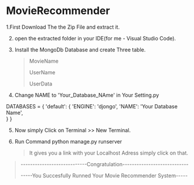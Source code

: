 # MovieRecommender

1.First Download The the Zip File and extract it.

2. open the extracted folder in your IDE(for me - Visual Studio Code).

3. Install the MongoDb Database  and create Three table.
      > MovieName
      > 
      > UserName
      > 
      > UserData
 
4. Change NAME to 'Your_Database_NAme' in Your Setting.py

  DATABASES = {
      'default': {
          'ENGINE': 'djongo',
          'NAME': 'Your Database Name',  
      }
  }
  
  
  5. Now simply Click on Terminal >> New Terminal.
  
  6. Run Command python manage.py runserver    
      > It gives you a link with your Localhost Adress simply click on that.
      
>----------------------------Congratulation----------------------------
>
>-----You Succesfully Runned Your Movie Recommender System-----
